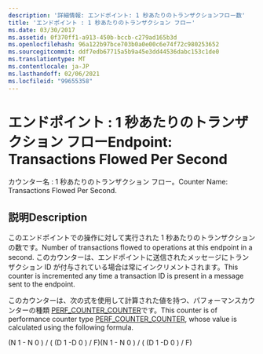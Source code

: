 ```yaml
---
description: '詳細情報: エンドポイント: 1 秒あたりのトランザクションフロー数'
title: 'エンドポイント : 1 秒あたりのトランザクション フロー'
ms.date: 03/30/2017
ms.assetid: 0f370ff1-a913-450b-bccb-c279ad165b3d
ms.openlocfilehash: 96a122b97bce703b0a0e00c6e74f72c980253652
ms.sourcegitcommit: ddf7edb67715a5b9a45e3dd44536dabc153c1de0
ms.translationtype: MT
ms.contentlocale: ja-JP
ms.lasthandoff: 02/06/2021
ms.locfileid: "99655358"
---
```

# <a name="endpoint-transactions-flowed-per-second"></a><span data-ttu-id="cddb0-103">エンドポイント : 1 秒あたりのトランザクション フロー</span><span class="sxs-lookup"><span data-stu-id="cddb0-103">Endpoint: Transactions Flowed Per Second</span></span>

<span data-ttu-id="cddb0-104">カウンター名 : 1 秒あたりのトランザクション フロー。</span><span class="sxs-lookup"><span data-stu-id="cddb0-104">Counter Name: Transactions Flowed Per Second.</span></span>  
  
## <a name="description"></a><span data-ttu-id="cddb0-105">説明</span><span class="sxs-lookup"><span data-stu-id="cddb0-105">Description</span></span>  

 <span data-ttu-id="cddb0-106">このエンドポイントでの操作に対して実行された 1 秒あたりのトランザクションの数です。</span><span class="sxs-lookup"><span data-stu-id="cddb0-106">Number of transactions flowed to operations at this endpoint in a second.</span></span> <span data-ttu-id="cddb0-107">このカウンターは、エンドポイントに送信されたメッセージにトランザクション ID が付与されている場合は常にインクリメントされます。</span><span class="sxs-lookup"><span data-stu-id="cddb0-107">This counter is incremented any time a transaction ID is present in a message sent to the endpoint.</span></span>  
  
 <span data-ttu-id="cddb0-108">このカウンターは、次の式を使用して計算された値を持つ、パフォーマンスカウンターの種類 [PERF_COUNTER_COUNTER](/previous-versions/windows/it-pro/windows-server-2003/cc740048(v=ws.10))です。</span><span class="sxs-lookup"><span data-stu-id="cddb0-108">This counter is of performance counter type [PERF_COUNTER_COUNTER](/previous-versions/windows/it-pro/windows-server-2003/cc740048(v=ws.10)), whose value is calculated using the following formula.</span></span>  
  
 <span data-ttu-id="cddb0-109">(N 1 - N 0 ) / ( (D 1 -D 0 ) / F)</span><span class="sxs-lookup"><span data-stu-id="cddb0-109">(N 1 - N 0 ) / ( (D 1 -D 0 ) / F)</span></span>
